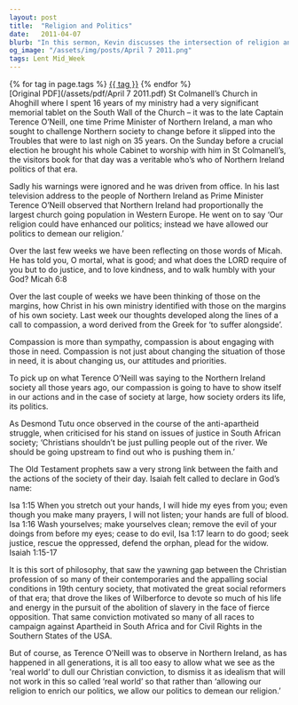 ```yaml
---
layout: post
title:  "Religion and Politics"
date:   2011-04-07
blurb: "In this sermon, Kevin discusses the intersection of religion and politics, using historical examples from Northern Ireland, South Africa, and the USA. He emphasizes the importance of compassion and justice in politics, and warns against letting politics demean religion. The sermon draws on the words of Micah 6:8, urging us to do justice, love kindness, and walk humbly with God."
og_image: "/assets/img/posts/April 7 2011.png"
tags: Lent Mid_Week
---    
```

<div class="tag-pills">
    {% for tag in page.tags %}
    <a href="{{ site.baseurl }}/tag/{{ tag | slugify }}" class="tag-pill">{{ tag }}</a>
    {% endfor %}
</div>
[Original PDF](/assets/pdf/April 7 2011.pdf)
St Colmanell’s Church in Ahoghill where I spent 16 years of my ministry had a very significant memorial tablet on the South Wall of the Church – it was to the late Captain Terence O’Neill, one time Prime Minister of Northern Ireland, a man who sought to challenge Northern society to change before it slipped into the Troubles that were to last nigh on 35 years. On the Sunday before a crucial election he brought his whole Cabinet to worship with him in St Colmanell’s, the visitors book for that day was a veritable who’s who of Northern Ireland politics of that era.

Sadly his warnings were ignored and he was driven from office. In his last television address to the people of Northern Ireland as Prime Minister Terence O’Neill observed that Northern Ireland had proportionally the largest church going population in Western Europe. He went on to say ‘Our religion could have enhanced our politics; instead we have allowed our politics to demean our religion.’

Over the last few weeks we have been reflecting on those words of Micah. He has told you, O mortal, what is good; and what does the LORD require of you but to do justice, and to love kindness, and to walk humbly with your God? Micah 6:8

Over the last couple of weeks we have been thinking of those on the margins, how Christ in his own ministry identified with those on the margins of his own society. Last week our thoughts developed along the lines of a call to compassion, a word derived from the Greek for ‘to suffer alongside’.

Compassion is more than sympathy, compassion is about engaging with those in need. Compassion is not just about changing the situation of those in need, it is about changing us, our attitudes and priorities.

To pick up on what Terence O’Neill was saying to the Northern Ireland society all those years ago, our compassion is going to have to show itself in our actions and in the case of society at large, how society orders its life, its politics.

As Desmond Tutu once observed in the course of the anti-apartheid struggle, when criticised for his stand on issues of justice in South African society; ‘Christians shouldn’t be just pulling people out of the river. We should be going upstream to find out who is pushing them in.’

The Old Testament prophets saw a very strong link between the faith and the actions of the society of their day. Isaiah felt called to declare in God’s name:

Isa 1:15 When you stretch out your hands, I will hide my eyes from you; even though you make many prayers, I will not listen; your hands are full of blood. Isa 1:16 Wash yourselves; make yourselves clean; remove the evil of your doings from before my eyes; cease to do evil, Isa 1:17 learn to do good; seek justice, rescue the oppressed, defend the orphan, plead for the widow. Isaiah 1:15-17

It is this sort of philosophy, that saw the yawning gap between the Christian profession of so many of their contemporaries and the appalling social conditions in 19th century society, that motivated the great social reformers of that era; that drove the likes of Wilberforce to devote so much of his life and energy in the pursuit of the abolition of slavery in the face of fierce opposition. That same conviction motivated so many of all races to campaign against Apartheid in South Africa and for Civil Rights in the Southern States of the USA.

But of course, as Terence O’Neill was to observe in Northern Ireland, as has happened in all generations, it is all too easy to allow what we see as the 'real world’ to dull our Christian conviction, to dismiss it as idealism that will not work in this so called ‘real world’ so that rather than ‘allowing our religion to enrich our politics, we allow our politics to demean our religion.’
